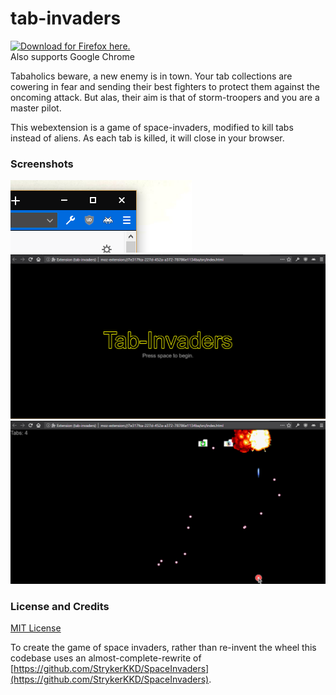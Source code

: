 # tab-invaders

[![Download for Firefox here.](https://addons.cdn.mozilla.net/static/img/addons-buttons/AMO-button_1.png)](https://addons.mozilla.org/en-US/firefox/addon/tab-invaders/)  
Also supports Google Chrome

Tabaholics beware, a new enemy is in town. Your tab collections are cowering in fear and sending their best fighters to protect them against the oncoming attack. But alas, their aim is that of storm-troopers and you are a master pilot.

This webextension is a game of space-invaders, modified to kill tabs instead of aliens. As each tab is killed, it will close in your browser.

### Screenshots
![](src/img/screenshots/icon.png)  
![](src/img/screenshots/start.png)  
![](src/img/screenshots/game.png)  

### License and Credits
[MIT License](./LICENSE)

To create the game of space invaders, rather than re-invent the wheel this codebase uses an almost-complete-rewrite of [https://github.com/StrykerKKD/SpaceInvaders](https://github.com/StrykerKKD/SpaceInvaders).
